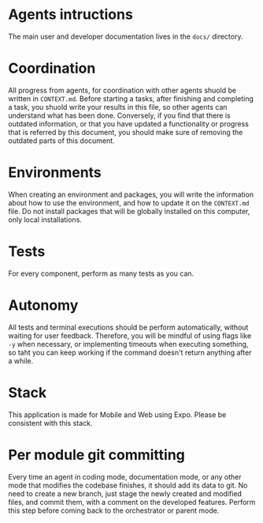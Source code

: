 # Agents intructions
The main user and developer documentation lives in the `docs/` directory.

# Coordination
All progress from agents, for coordination with other agents shuold be written in `CONTEXT.md`. Before starting a tasks, after finishing and completing a task, you shuold write your results in this file, so other agents can understand what has been done. Conversely, if you find that there is outdated information, or that you have updated a functionality or progress that is referred by this document, you should make sure of removing the outdated parts of this document. 

# Environments
When creating an environment and packages, you will write the information about how to use the environment, and how to update it on the `CONTEXT.md` file. Do not install packages that will be globally installed on this computer, only local installations. 

# Tests
For every component, perform as many tests as you can. 

# Autonomy
All tests and terminal executions should be perform automatically, without waiting for user feedback. Therefore, you will be mindful of using flags like `-y` when necessary, or implementing timeouts when executing something, so taht you can keep working if the command doesn't return anything after a while.

# Stack 
This application is made for Mobile and Web using Expo. Please be consistent with this stack. 

# Per module git committing
Every time an agent in coding mode, documentation mode, or any other mode that modifies the codebase finishes, it should add its data to git. No need to create a new branch, just stage the newly created and modified files, and commit them, with a comment on the developed features. Perform this step before coming back to the orchestrator or parent mode.